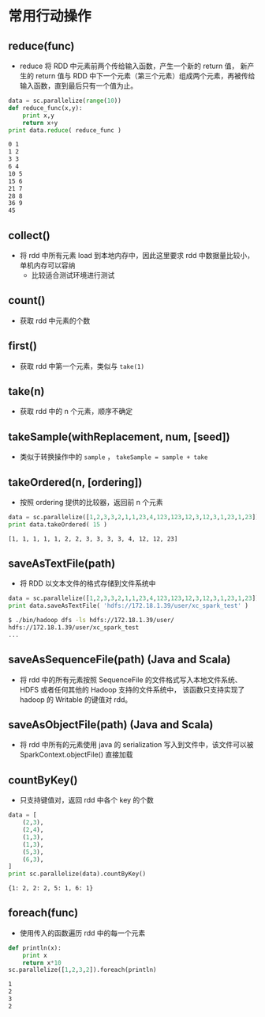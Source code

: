 # 常用行动操作

## reduce(func)

* reduce 将 RDD 中元素前两个传给输入函数，产生一个新的 return 值，
    新产生的 return 值与 RDD 中下一个元素（第三个元素）组成两个元素，再被传给输入函数，直到最后只有一个值为止。

```python
data = sc.parallelize(range(10))
def reduce_func(x,y):
    print x,y
    return x+y
print data.reduce( reduce_func )
```

```bash
0 1
1 2
3 3
6 4
10 5
15 6
21 7
28 8
36 9
45
```

## collect()

* 将 rdd 中所有元素 load 到本地内存中，因此这里要求 rdd 中数据量比较小，单机内存可以容纳
    * 比较适合测试环境进行测试

## count()

* 获取 rdd 中元素的个数

## first()

* 获取 rdd 中第一个元素，类似与 `take(1)`

## take(n)

* 获取 rdd 中的 n 个元素，顺序不确定

## takeSample(withReplacement, num, [seed])

* 类似于转换操作中的 `sample` ， `takeSample = sample + take`

## takeOrdered(n, [ordering])

* 按照 ordering 提供的比较器，返回前 n 个元素

```python
data = sc.parallelize([1,2,3,3,2,1,1,23,4,123,123,12,3,12,3,1,23,1,23])
print data.takeOrdered( 15 )
```

```bash
[1, 1, 1, 1, 1, 2, 2, 3, 3, 3, 3, 4, 12, 12, 23]
```

## saveAsTextFile(path)

* 将 RDD 以文本文件的格式存储到文件系统中

```python
data = sc.parallelize([1,2,3,3,2,1,1,23,4,123,123,12,3,12,3,1,23,1,23])
print data.saveAsTextFile( 'hdfs://172.18.1.39/user/xc_spark_test' )
```

```bash
$ ./bin/hadoop dfs -ls hdfs://172.18.1.39/user/
hdfs://172.18.1.39/user/xc_spark_test
...
```

## saveAsSequenceFile(path) (Java and Scala)

* 将 rdd 中的所有元素按照 SequenceFile 的文件格式写入本地文件系统、HDFS 或者任何其他的 Hadoop 支持的文件系统中，
    该函数只支持实现了 hadoop 的 Writable 的键值对 rdd。

## saveAsObjectFile(path) (Java and Scala)

* 将 rdd 中所有的元素使用 java 的 serialization 写入到文件中，该文件可以被 SparkContext.objectFile() 直接加载

## countByKey()

* 只支持键值对，返回 rdd 中各个 key 的个数

```python
data = [
    (2,3),
    (2,4),
    (1,3),
    (1,3),
    (5,3),
    (6,3),
]
print sc.parallelize(data).countByKey()
```

```bash
{1: 2, 2: 2, 5: 1, 6: 1}
```

## foreach(func)

* 使用传入的函数遍历 rdd 中的每一个元素

```python
def println(x):
    print x
    return x*10
sc.parallelize([1,2,3,2]).foreach(println)
```

```bash
1
2
3
2
```
